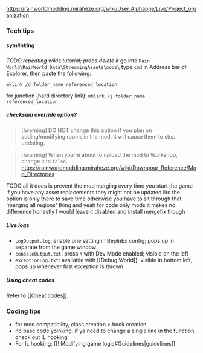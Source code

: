 https://rainworldmodding.miraheze.org/wiki/User:Alphappy/Live/Project_organization

### Tech tips
##### symlinking
*TODO repeating wikis tutorial; probs delete it*
go into `Rain World\RainWorld_Data\StreamingAssets\mods\`
type `cmd` in Address bar of Explorer, then paste the following:

``mklink /d folder_name referenced_location``

for junction (hard directory link):
``mklink /j folder_name referenced_location``

##### checksum override option?
> [!warning] DO NOT change this option if you plan on adding/modifying rooms in the mod. It will cause them to stop updating.

> [!warning] When you're about to upload the mod to Workshop, change it to `false`.
https://rainworldmodding.miraheze.org/wiki/Downpour_Reference/Mod_Directories

TODO
all it does is prevent the mod merging every time you start the game
if you have any asset replacements they might not be updated
iirc the option is only there to save time
otherwise you have to sit through that 'merging all regions' thing
and yeah for code only mods it makes no difference
honestly I would leave it disabled and install mergefix though
##### Live logs
- `LogOutput.log`: enable one setting in BepInEx config; pops up in separate from the game window
- `consoleOutput.txt`: press `K` with Dev Mode enabled; visible on the left
- `exceptionLog.txt`: available with [[Debug World]]; visible in bottom left, pops up whenever first exception is thrown
##### Using cheat codes
Refer to [[Cheat codes]].

### Coding tips
- for mod compatibility, class creation > hook creation
- no base code yoinking. if ya need to change a single line in the function, check out IL hooking
- For IL hooking: [[! Modifying game logic#Guidelines|guidelines]]